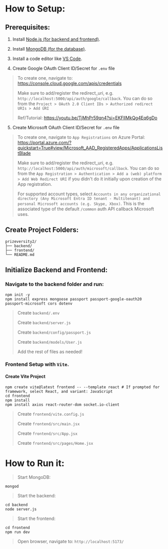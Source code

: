 # How to Setup:

## Prerequisites:

1. Install [Node.js (for backend and frontend)](https://nodejs.org/).

2. Install [MongoDB (for the database)](https://www.mongodb.com/).

3. Install a code editor like [VS Code](https://code.visualstudio.com/).

4. Create Google OAuth Client ID/Secret for `.env` file

> To create one, navigate to: https://console.cloud.google.com/apis/credentials
>
> Make sure to add/register the redirect_uri, e.g. `http://localhost:5000/api/auth/google/callback`. You can do so from the `Project > OAuth 2.0 Client IDs > Authorized redirect URIs > Add URI`
>
> Ref/Tutorial: https://youtu.be/TjMhPr59qn4?si=EKFlIMkQg4Eq6gDo

5. Create Microsoft OAuth Client ID/Secret for `.env` file

> To create one, navigate to `App Registrations` on Azure Portal: https://portal.azure.com/?quickstart=True#view/Microsoft_AAD_RegisteredApps/ApplicationsListBlade
> 
> Make sure to add/register the redirect_uri, e.g. `http://localhost:5000/api/auth/microsoft/callback`. You can do so from the `App Registration > Authentication > Add a (web) platform > Add Web Redirect URI` if you didn't do it initially upon creation of the App registration.
> 
> For supported account types, select `Accounts in any organizational directory (Any Microsoft Entra ID tenant - Multitenant) and personal Microsoft accounts (e.g. Skype, Xbox)`. This is the associated type of the default `/common` auth API callback Microsoft uses.

## Create Project Folders:

```
prizeversity2/
├── backend/
├── frontend/
└── README.md
```

## Initialize Backend and Frontend:

### Navigate to the backend folder and run:

```
npm init -y
npm install express mongoose passport passport-google-oauth20 passport-microsoft cors dotenv
```

> Create `backend/.env`
>
> Create `backend/server.js`
>
> Create `backend/config/passport.js`
>
> Create `backend/models/User.js`
>
> Add the rest of files as needed!

### Frontend Setup with `Vite`.

#### Create Vite Project

```
npm create vite@latest frontend -- --template react # If prompted for framework, select React, and variant: JavaScript
cd frontend
npm install
npm install axios react-router-dom socket.io-client
```

> Create `frontend/vite.config.js`
>
> Create `frontend/src/main.jsx`
>
> Create `frontend/src/App.jsx`
>
> Create `frontend/src/pages/Home.jsx`

# How to Run it:

> Start MongoDB:

```
mongod
```

> Start the backend:

```
cd backend
node server.js
```

> Start the frontend:

```
cd frontend
npm run dev
```

> Open browser, navigate to: `http://localhost:5173/`
